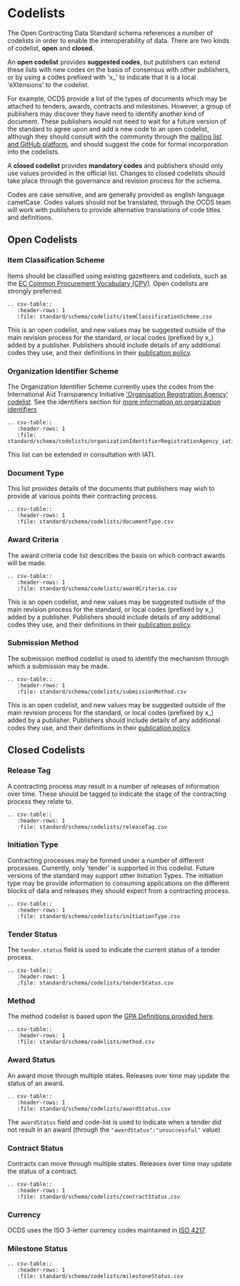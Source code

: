# Codelists

The Open Contracting Data Standard schema references a number of codelists in order to enable the interoperability of data. There are two kinds of codelist, **open** and **closed**.

An **open codelist** provides **suggested codes**, but publishers can extend these lists with new codes on the basis of consensus with other publishers, or by using a codes prefixed with 'x\_' to indicate that it is a local 'eXtensions' to the codelist. 

For example, OCDS provide a list of the types of documents which may be attached to tenders, awards, contracts and milestones. However, a group of publishers may discover they have need to identify another kind of document. These publishers would not need to wait for a future version of the standard to agree upon and add a new code to an open codelist, although they should consult with the community through the [mailing list and GitHub platform](../../../support/), and should suggest the code for formal incorporation into the codelists.

A **closed codelist** provides **mandatory codes** and publishers should only use values provided in the official list. Changes to closed codelists should take place through the governance and revision process for the schema. 

Codes are case sensitive, and are generally provided as english language camelCase. Codes values should not be translated, through the OCDS team will work with publishers to provide alternative translations of code titles and definitions.

## Open Codelists

### Item Classification Scheme

Items should be classified using existing gazetteers and codelists, such as the [EC Common Procurement Vocabulary (CPV)](http://simap.europa.eu/codes-and-nomenclatures/codes-cpv/codes-cpv_en.htm). Open codelists are strongly preferred. 

```eval_rst
.. csv-table::
   :header-rows: 1
   :file: standard/schema/codelists/itemClassificationScheme.csv
```

This is an open codelist, and new values may be suggested outside of the main revision process for the standard, or local codes (prefixed by x\_) added by a publisher. Publishers should include details of any additional codes they use, and their definitions in their [publication policy](../../../implementation/publication_patterns#publication_policy). 

### Organization Identifier Scheme

The Organization Identifier Scheme currently uses the codes from the International Aid Transparency Initiative ['Organisation Registration Agency' codelist](http://iatistandard.org/codelists/OrganisationRegistrationAgency/). See the identifiers section for [more information on organization identifiers](../../identifiers/#organization-identifiers)


```eval_rst
.. csv-table::
   :header-rows: 1
   :file: standard/schema/codelists/organizationIdentifierRegistrationAgency_iati.csv
```

This list can be extended in consultation with IATI. 

### Document Type

This list provides details of the documents that publishers may wish to provide at various points their contracting process.

```eval_rst
.. csv-table::
   :header-rows: 1
   :file: standard/schema/codelists/documentType.csv
```

### Award Criteria

The award criteria code list describes the basis on which contract awards will be made. 

```eval_rst
.. csv-table::
   :header-rows: 1
   :file: standard/schema/codelists/awardCriteria.csv
```

This is an open codelist, and new values may be suggested outside of the main revision process for the standard, or local codes (prefixed by x\_) added by a publisher. Publishers should include details of any additional codes they use, and their definitions in their [publication policy](../../../implementation/publication_policy). 

### Submission Method

The submission method codelist is used to identify the mechanism through which a submission may be made. 

```eval_rst
.. csv-table::
   :header-rows: 1
   :file: standard/schema/codelists/submissionMethod.csv
```

This is an open codelist, and new values may be suggested outside of the main revision process for the standard, or local codes (prefixed by x\_) added by a publisher. Publishers should include details of any additional codes they use, and their definitions in their [publication policy](../../../implementation/publication_policy). 

## Closed Codelists 

### Release Tag

A contracting process may result in a number of releases of information over time. These should be tagged to indicate the stage of the contracting process they relate to. 

```eval_rst
.. csv-table::
   :header-rows: 1
   :file: standard/schema/codelists/releaseTag.csv
```

### Initiation Type

Contracting processes may be formed under a number of different processes. Currently, only 'tender' is supported in this codelist. Future versions of the standard may support other Initiation Types. The initiation type may be provide information to consuming applications on the different blocks of data and releases they should expect from a contracting process.

```eval_rst
.. csv-table::
   :header-rows: 1
   :file: standard/schema/codelists/initiationType.csv
```

### Tender Status

The `tender.status` field is used to indicate the current status of a tender process.

```eval_rst
.. csv-table::
   :header-rows: 1
   :file: standard/schema/codelists/tenderStatus.csv
```

### Method

The method codelist is based upon the [GPA Definitions provided here](http://www.wto.org/english/docs_e/legal_e/rev-gpr-94_01_e.htm).

```eval_rst
.. csv-table::
   :header-rows: 1
   :file: standard/schema/codelists/method.csv
```

### Award Status

An award move through multiple states. Releases over time may update the status of an award. 

```eval_rst
.. csv-table::
   :header-rows: 1
   :file: standard/schema/codelists/awardStatus.csv
```

The ```awardStatus``` field and code-list is used to indicate when a tender did not result in an award (through the ```"awardStatus":"unsuccessful"``` value)

### Contract Status

Contracts can move through multiple states. Releases over time may update the status of a contract.

```eval_rst
.. csv-table::
   :header-rows: 1
   :file: standard/schema/codelists/contractStatus.csv
```

### Currency

OCDS uses the ISO 3-letter currency codes maintained in [ISO 4217](http://en.wikipedia.org/wiki/ISO_4217).

### Milestone Status

```eval_rst
.. csv-table::
   :header-rows: 1
   :file: standard/schema/codelists/milestoneStatus.csv
```

